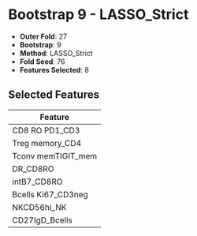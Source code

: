 # Bootstrap 9 - LASSO_Strict

- **Outer Fold**: 27
- **Bootstrap**: 9
- **Method**: LASSO_Strict
- **Fold Seed**: 76
- **Features Selected**: 8

## Selected Features

| Feature |
|---------|
| CD8 RO PD1_CD3 |
| Treg memory_CD4 |
| Tconv memTIGIT_mem |
| DR_CD8RO |
| intB7_CD8RO |
| Bcells Ki67_CD3neg |
| NKCD56hi_NK |
| CD27IgD_Bcells |
